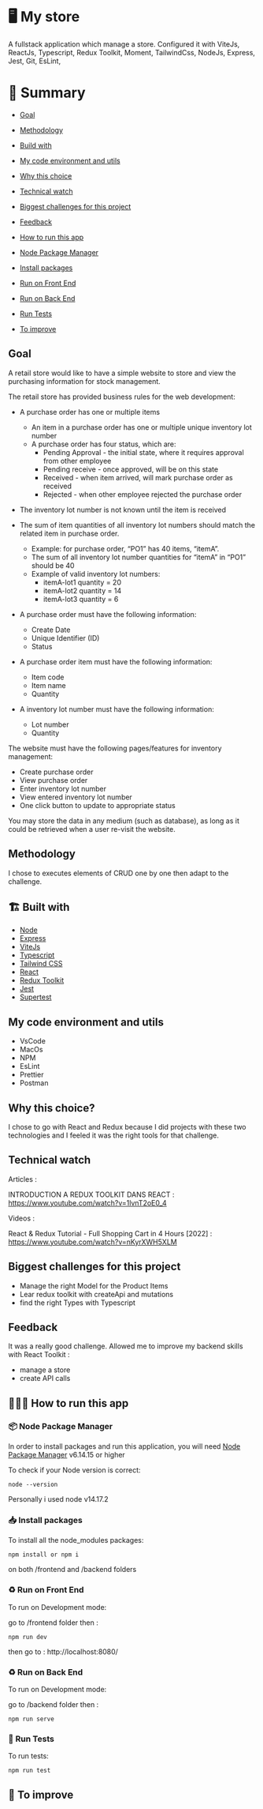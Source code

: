 # 🖥 My store

A fullstack application which manage a store. Configured it with ViteJs, ReactJs, Typescript, Redux Toolkit, Moment, TailwindCss, NodeJs, Express, Jest, Git, EsLint,

# 📜 Summary

- [Goal](#goal)
- [Methodology](#methodology)
- [Build with](#-build-with)
- [My code environment and utils](#-my-code-environment-and-utils)
- [Why this choice](#why-this-choice)
- [Technical watch](#technical-watch)
- [Biggest challenges for this project](#biggest-challenges-for-this-project)
- [Feedback](#feedback)

- [How to run this app](#-how-to-run-this-app)
- [Node Package Manager](#-node-package-manager)
- [Install packages](#-install-packages)
- [Run on Front End](#-run-on-front-end)
- [Run on Back End](#-run-on-back-end)
- [Run Tests](#-run-tests)
- [To improve](#-to-improve)

## Goal

A retail store would like to have a simple website to store and view the purchasing information for stock management.
 
The retail store has provided business rules for the web development:
- A purchase order has one or multiple items
  - An item in a purchase order has one or multiple unique inventory lot number
  - A purchase order has four status, which are:
      - Pending Approval - the initial state, where it requires approval from other employee
      - Pending receive - once approved, will be on this state
      - Received - when item arrived, will mark purchase order as received
      - Rejected - when other employee rejected the purchase order
- The inventory lot number is not known until the item is received
- The sum of item quantities of all inventory lot numbers should match the related item in purchase order.
  - Example: for purchase order, “PO1” has 40 items, “itemA”.
  - The sum of all inventory lot number quantities for “itemA” in “PO1” should be 40
  - Example of valid inventory lot numbers:
      - itemA-lot1 quantity = 20
      - itemA-lot2 quantity = 14
      - itemA-lot3 quantity = 6
- A purchase order must have the following information:
  - Create Date
  - Unique Identifier (ID)
  - Status
 
- A purchase order item must have the following information:
  - Item code
  - Item name
  - Quantity
- A inventory lot number must have the following information:
  - Lot number
  - Quantity
 
The website must have the following pages/features for inventory management:
- Create purchase order
- View purchase order
- Enter inventory lot number
- View entered inventory lot number
- One click button to update to appropriate status
 
You may store the data in any medium (such as database), as long as it could be retrieved when a user re-visit the website.


## Methodology

I chose to executes elements of CRUD one by one then adapt to the challenge.


## 🏗 Built with

- [Node](https://nodejs.org/en/)
- [Express](https://expressjs.com/)
- [ViteJs]([https://cli.vuejs.org/guide/creating-a-project.html](https://vitejs.dev/))
- [Typescript](https://fr.vuejs.org/v2/guide/typescript.html)
- [Tailwind CSS](https://tailwindcss.com/docs/guides/vite)
- [React](https://fr.reactjs.org/)
- [Redux Toolkit](https://redux-toolkit.js.org/)
- [Jest](https://github.com/vuejs/vue-jest)
- [Supertest](https://www.npmjs.com/package/supertest)

## My code environment and utils

- VsCode
- MacOs
- NPM
- EsLint
- Prettier
- Postman

## Why this choice?

I chose to go with React and Redux because I did projects with these two technologies and I feeled it was the right tools for that challenge.

## Technical watch

Articles :

INTRODUCTION A REDUX TOOLKIT DANS REACT
 : https://www.youtube.com/watch?v=1lvnT2oE0_4

Videos :

React & Redux Tutorial - Full Shopping Cart in 4 Hours [2022]
 : https://www.youtube.com/watch?v=nKyrXWH5XLM

## Biggest challenges for this project

- Manage the right Model for the Product Items
- Lear redux toolkit with createApi and mutations
- find the right Types with Typescript

## Feedback

It was a really good challenge. Allowed me to improve my backend skills with React Toolkit :

- manage a store
- create API calls

## 👨🏽‍💻 How to run this app

### 📦 Node Package Manager

In order to install packages and run this application, you will need [Node Package Manager](https://docs.npmjs.com/) v6.14.15 or higher

To check if your Node version is correct:

```
node --version
```

Personally i used node v14.17.2

### 📥 Install packages

To install all the node_modules packages:

```
npm install or npm i
```
on both /frontend and /backend folders

### ♻️ Run on Front End

To run on Development mode:

go to /frontend folder then :

```
npm run dev
```

then go to : http://localhost:8080/

### ♻️ Run on Back End

To run on Development mode:

go to /backend folder then :

```
npm run serve
```

### 🧪 Run Tests

To run tests:

```
npm run test
```


## 📑 To improve

